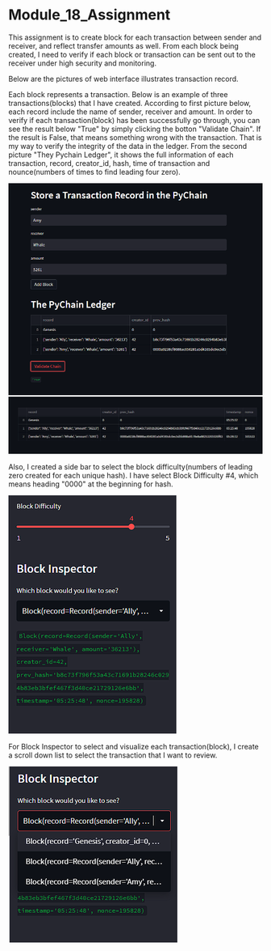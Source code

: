 # Module_18_Assignment

This assignment is to create block for each transaction between sender and receiver, and reflect transfer amounts as well. From each block being created, I need to verify if each block or transaction can be sent out to the receiver under high security and monitoring.

Below are the pictures of web interface illustrates transaction record.

Each block represents a transaction. Below is an example of three transactions(blocks) that I have created. According to first picture below, each record include the name of sender, receiver and amount. In order to verify if each transaction(block) has been successfully go through, you can see the result below "True" by simply clicking the botton "Validate Chain". If the result is False, that means something wrong with the transaction. That is my way to verify the integrity of the data in the ledger. From the second picture "They Pychain Ledger", it shows the full information of each transaction, record, creator_id, hash, time of transaction and nounce(numbers of times to find leading four zero).

![Module_18_Assignment](./Transaction%20record.PNG)
![Module_18_Assignment](./The%20PyChain%20Ledger.PNG)

Also, I created a side bar to select the block difficulty(numbers of leading zero created for each unique hash). I have select Block Difficulty #4, which means heading "0000" at the beginning for hash. 

![Module_18_Assignment](./Side%20bar.PNG)

For Block Inspector to select and visualize each transaction(block), I create a scroll down list to select the transaction that I want to review.

![Module_18_Assignment](./Block%20Inspector.PNG)

